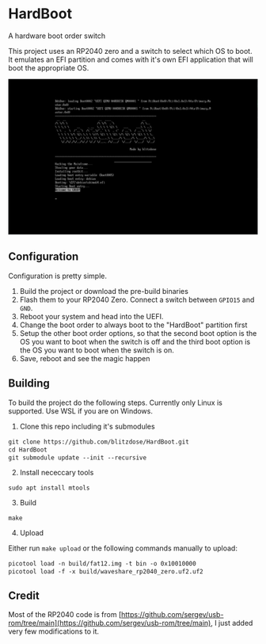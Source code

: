 # HardBoot
A hardware boot order switch

This project uses an RP2040 zero and a switch to select which OS to boot.
It emulates an EFI partition and comes with it's own EFI application
that will boot the appropriate OS.

![Screenshot](images/screenshot.png)

## Configuration

Configuration is pretty simple. 
1. Build the project or download the pre-build binaries
2. Flash them to your RP2040 Zero. Connect a switch between `GPIO15` and `GND`.
3. Reboot your system and head into the UEFI.
4. Change the boot order to always boot to the "HardBoot" partition first
5. Setup the other boot order options, so that the second boot option is the 
OS you want to boot when the switch is off and the third boot option is the OS
you want to boot when the switch is on.
6. Save, reboot and see the magic happen

## Building

To build the project do the following steps. Currently only Linux is supported. Use WSL if you are on Windows.

1. Clone this repo including it's submodules

```
git clone https://github.com/blitzdose/HardBoot.git
cd HardBoot
git submodule update --init --recursive
```

2. Install nececcary tools

```
sudo apt install mtools
```

3. Build

```
make
```

4. Upload

Either run `make upload` or the following commands manually to upload:

```
picotool load -n build/fat12.img -t bin -o 0x10010000
picotool load -f -x build/waveshare_rp2040_zero.uf2.uf2
```

## Credit
Most of the RP2040 code is from [https://github.com/sergev/usb-rom/tree/main](https://github.com/sergev/usb-rom/tree/main), 
I just added very few modifications to it.
